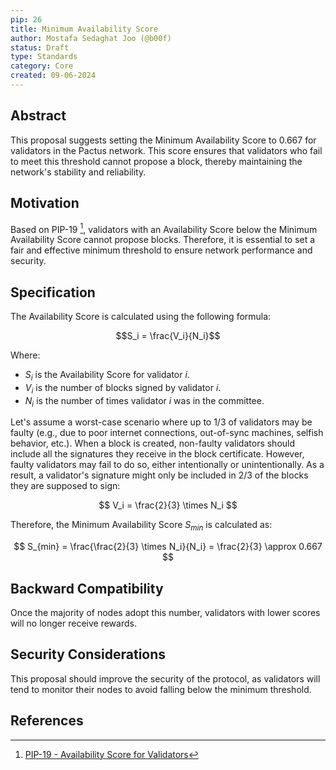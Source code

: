 ```yaml
---
pip: 26
title: Minimum Availability Score
author: Mostafa Sedaghat Joo (@b00f)
status: Draft
type: Standards
category: Core
created: 09-06-2024
---
```


## Abstract

This proposal suggests setting the Minimum Availability Score to 0.667 for validators in the Pactus network.
This score ensures that validators who fail to meet this threshold cannot propose a block,
thereby maintaining the network's stability and reliability.

## Motivation

Based on PIP-19 [^1], validators with an Availability Score below the Minimum Availability Score cannot propose blocks.
Therefore, it is essential to set a fair and effective minimum threshold to ensure network performance and security.

## Specification

The Availability Score is calculated using the following formula:

$$S_i = \frac{V_i}{N_i}$$

Where:

- $S_i$ is the Availability Score for validator $i$.
- $V_i$ is the number of blocks signed by validator $i$.
- $N_i$ is the number of times validator $i$ was in the committee.

Let's assume a worst-case scenario where up to 1/3 of validators may be faulty (e.g., due to poor internet connections, out-of-sync machines, selfish behavior, etc.).
When a block is created, non-faulty validators should include all the signatures they receive in the block certificate.
However, faulty validators may fail to do so, either intentionally or unintentionally.
As a result, a validator's signature might only be included in 2/3 of the blocks they are supposed to sign:

$$
V_i = \frac{2}{3} \times N_i
$$

Therefore, the Minimum Availability Score $S_{min}$ is calculated as:

$$
S_{min} = \frac{\frac{2}{3} \times N_i}{N_i} = \frac{2}{3} \approx 0.667
$$

## Backward Compatibility

Once the majority of nodes adopt this number, validators with lower scores will no longer receive rewards.

## Security Considerations

This proposal should improve the security of the protocol, as validators will tend to monitor their nodes to avoid falling below the minimum threshold.

## References

[^1]: [PIP-19 - Availability Score for Validators](https://pips.pactus.org/PIPs/pip-19)
